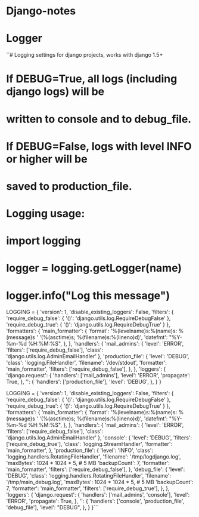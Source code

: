 # Django-notes

# Logger 

`´# Logging settings for django projects, works with django 1.5+
# If DEBUG=True, all logs (including django logs) will be
# written to console and to debug_file.
# If DEBUG=False, logs with level INFO or higher will be
# saved to production_file.
# Logging usage:

# import logging
# logger = logging.getLogger(__name__)
# logger.info("Log this message")

LOGGING = {
    'version': 1,
    'disable_existing_loggers': False,
    'filters': {
        'require_debug_false': {
            '()': 'django.utils.log.RequireDebugFalse'
        },
        'require_debug_true': {
            '()': 'django.utils.log.RequireDebugTrue'
        }
    },
    'formatters': {
        'main_formatter': {
            'format': '%(levelname)s:%(name)s: %(message)s '
                      '(%(asctime)s; %(filename)s:%(lineno)d)',
            'datefmt': "%Y-%m-%d %H:%M:%S",
        },
    },
    'handlers': {
        'mail_admins': {
            'level': 'ERROR',
            'filters': ['require_debug_false'],
            'class': 'django.utils.log.AdminEmailHandler'
        },
        'production_file': {
            'level': 'DEBUG',
            'class': 'logging.FileHandler',
            'filename': '/dev/stdout',
            'formatter': 'main_formatter',
            'filters': ['require_debug_false'],
        },
    },
    'loggers': {
        'django.request': {
            'handlers': ['mail_admins'],
            'level': 'ERROR',
            'propagate': True,
        },
        '': {
            'handlers': ['production_file'],
            'level': 'DEBUG',
        },
    }
}


LOGGING = {
    'version': 1,
    'disable_existing_loggers': False,
    'filters': {
        'require_debug_false': {
            '()': 'django.utils.log.RequireDebugFalse'
        },
        'require_debug_true': {
            '()': 'django.utils.log.RequireDebugTrue'
        }
    },
    'formatters': {
        'main_formatter': {
            'format': '%(levelname)s:%(name)s: %(message)s '
                      '(%(asctime)s; %(filename)s:%(lineno)d)',
            'datefmt': "%Y-%m-%d %H:%M:%S",
        },
    },
    'handlers': {
        'mail_admins': {
            'level': 'ERROR',
            'filters': ['require_debug_false'],
            'class': 'django.utils.log.AdminEmailHandler'
        },
        'console': {
            'level': 'DEBUG',
            'filters': ['require_debug_true'],
            'class': 'logging.StreamHandler',
            'formatter': 'main_formatter',
        },
        'production_file': {
            'level': 'INFO',
            'class': 'logging.handlers.RotatingFileHandler',
            'filename': '/tmp/logdjango.log',
            'maxBytes': 1024 * 1024 * 5,  # 5 MB
            'backupCount': 7,
            'formatter': 'main_formatter',
            'filters': ['require_debug_false'],
        },
        'debug_file': {
            'level': 'DEBUG',
            'class': 'logging.handlers.RotatingFileHandler',
            'filename': '/tmp/main_debug.log',
            'maxBytes': 1024 * 1024 * 5,  # 5 MB
            'backupCount': 7,
            'formatter': 'main_formatter',
            'filters': ['require_debug_true'],
        },
    },
    'loggers': {
        'django.request': {
            'handlers': ['mail_admins', 'console'],
            'level': 'ERROR',
            'propagate': True,
        },
        '': {
            'handlers': ['console', 'production_file', 'debug_file'],
            'level': "DEBUG",
        },
    }
}´´´
